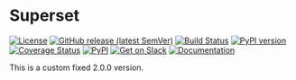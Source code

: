 <!--
Licensed to the Apache Software Foundation (ASF) under one
or more contributor license agreements.  See the NOTICE file
distributed with this work for additional information
regarding copyright ownership.  The ASF licenses this file
to you under the Apache License, Version 2.0 (the
"License"); you may not use this file except in compliance
with the License.  You may obtain a copy of the License at

  http://www.apache.org/licenses/LICENSE-2.0

Unless required by applicable law or agreed to in writing,
software distributed under the License is distributed on an
"AS IS" BASIS, WITHOUT WARRANTIES OR CONDITIONS OF ANY
KIND, either express or implied.  See the License for the
specific language governing permissions and limitations
under the License.
-->

# Superset

[![License](https://img.shields.io/badge/License-Apache%202.0-blue.svg)](https://opensource.org/licenses/Apache-2.0)
[![GitHub release (latest SemVer)](https://img.shields.io/github/v/release/apache/superset?sort=semver)](https://github.com/apache/superset/tree/latest)
[![Build Status](https://github.com/apache/superset/workflows/Python/badge.svg)](https://github.com/apache/superset/actions)
[![PyPI version](https://badge.fury.io/py/apache-superset.svg)](https://badge.fury.io/py/apache-superset)
[![Coverage Status](https://codecov.io/github/apache/superset/coverage.svg?branch=master)](https://codecov.io/github/apache/superset)
[![PyPI](https://img.shields.io/pypi/pyversions/apache-superset.svg?maxAge=2592000)](https://pypi.python.org/pypi/apache-superset)
[![Get on Slack](https://img.shields.io/badge/slack-join-orange.svg)](https://join.slack.com/t/apache-superset/shared_invite/zt-16jvzmoi8-sI7jKWp~xc2zYRe~NqiY9Q)
[![Documentation](https://img.shields.io/badge/docs-apache.org-blue.svg)](https://superset.apache.org)

This is a custom fixed 2.0.0 version.
